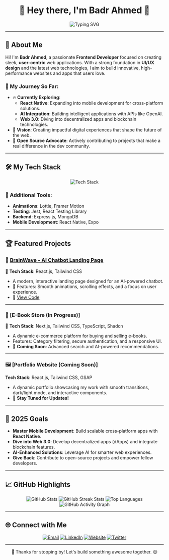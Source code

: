 <h1 align="center">🌟 Hey there, I'm Badr Ahmed 👋</h1>

<p align="center">
  <img src="https://readme-typing-svg.herokuapp.com?font=Fira+Code&size=30&pause=1000&color=38B2AC&width=700&lines=Frontend+Developer+%7C+React+%26+Next.js;Passionate+about+UI%2FUX+%26+Web+Innovations;Open+Source+Contributor+%7C+Tech+Explorer;Building+the+Future+of+Web+Applications" alt="Typing SVG" />
</p>

---

## 🌟 About Me  

Hi! I'm **Badr Ahmed**, a passionate **Frontend Developer** focused on creating sleek, **user-centric** web applications. With a strong foundation in **UI/UX design** and the latest web technologies, I aim to build innovative, high-performance websites and apps that users love.

### 🚀 My Journey So Far:
- 🔥 **Currently Exploring**:  
  - **React Native**: Expanding into mobile development for cross-platform solutions.  
  - **AI Integration**: Building intelligent applications with APIs like OpenAI.  
  - **Web 3.0**: Diving into decentralized apps and blockchain technologies.  
- 🌟 **Vision**: Creating impactful digital experiences that shape the future of the web.  
- 🤝 **Open Source Advocate**: Actively contributing to projects that make a real difference in the dev community.

---

## 🛠️ My Tech Stack  

<p align="center">
  <img src="https://skillicons.dev/icons?i=html,css,js,ts,react,nextjs,tailwind,redux,nodejs,graphql,firebase,git,github,vscode,figma&perline=8" alt="Tech Stack"/>
</p>

### 🔧 Additional Tools:
- **Animations**: Lottie, Framer Motion  
- **Testing**: Jest, React Testing Library  
- **Backend**: Express.js, MongoDB  
- **Mobile Development**: React Native, Expo  

---

## 🏆 Featured Projects  

### 🧠 [BrainWave - AI Chatbot Landing Page](https://wavebrain.vercel.app/)  
🚀 **Tech Stack**: React.js, Tailwind CSS  
- A modern, interactive landing page designed for an AI-powered chatbot.  
- 🎨 Features: Smooth animations, scrolling effects, and a focus on user experience.  
- 📂 [View Code](https://github.com/Badr-Ahmed12/Wavebrain.git)

---

### 📘 [E-Book Store (In Progress)]  
🌟 **Tech Stack**: Next.js, Tailwind CSS, TypeScript, Shadcn  
- A dynamic e-commerce platform for buying and selling e-books.  
- Features: Category filtering, secure authentication, and a responsive UI.  
- 🚀 **Coming Soon**: Advanced search and AI-powered recommendations.

---

### 🖼️ [Portfolio Website (Coming Soon)]  
**Tech Stack**: React.js, Tailwind CSS, GSAP  
- A dynamic portfolio showcasing my work with smooth transitions, dark/light mode, and interactive components.  
- 🚀 **Stay Tuned for Updates!**

---

## 🎯 2025 Goals  
- **Master Mobile Development**: Build scalable cross-platform apps with **React Native**.  
- **Dive into Web 3.0**: Develop decentralized apps (dApps) and integrate blockchain features.  
- **AI-Enhanced Solutions**: Leverage AI for smarter web experiences.  
- **Give Back**: Contribute to open-source projects and empower fellow developers.

---

## 📈 GitHub Highlights  

<p align="center">
  <img src="https://github-readme-stats.vercel.app/api?username=Badr-Ahmed12&show_icons=true&theme=tokyonight&hide_title=true" alt="GitHub Stats"/>
  <img src="https://github-readme-streak-stats.herokuapp.com/?user=Badr-Ahmed12&theme=tokyonight" alt="GitHub Streak Stats"/>
  <img src="https://github-readme-stats.vercel.app/api/top-langs/?username=Badr-Ahmed12&layout=compact&theme=tokyonight" alt="Top Languages"/>
  <img src="https://activity-graph.herokuapp.com/graph?username=Badr-Ahmed12&theme=tokyo-night" alt="GitHub Activity Graph" />
</p>

---

## 🌐 Connect with Me  

<p align="center">
  <a href="mailto:isob83709@gmail.com"><img src="https://img.shields.io/badge/Email-D14836?style=for-the-badge&logo=gmail&logoColor=white" alt="Email"></a>
  <a href="https://www.linkedin.com/in/badr-ahmed-872541338/"><img src="https://img.shields.io/badge/LinkedIn-0077B5?style=for-the-badge&logo=linkedin&logoColor=white" alt="LinkedIn"></a>
  <a href="https://yourwebsite.com"><img src="https://img.shields.io/badge/Website-4285F4?style=for-the-badge&logo=google-chrome&logoColor=white" alt="Website"></a>
  <a href="https://twitter.com/yourtwitterhandle"><img src="https://img.shields.io/badge/Twitter-1DA1F2?style=for-the-badge&logo=twitter&logoColor=white" alt="Twitter"></a>
</p>

---

<p align="center">
  🚀 Thanks for stopping by! Let's build something awesome together. 😊  
</p>

